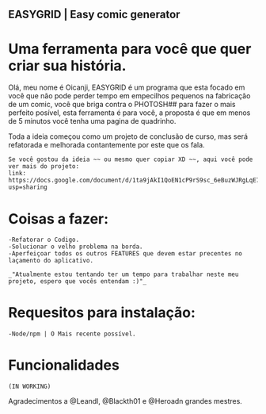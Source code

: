 ## EASYGRID | Easy comic generator
# Uma ferramenta para você que quer criar sua história.

Olá, meu nome é Oicanji, EASYGRID é um programa que esta focado em você que não pode perder tempo em empecilhos pequenos na fabricação de um comic, você que briga contra o PHOTOSH## para fazer o mais perfeito posível, esta ferramenta é para você, a proposta é que em menos de 5 minutos você tenha uma pagina de quadrinho.

Toda a ideia começou como um projeto de conclusão de curso, mas será refatorada e melhorada contantemente por este que os fala.

    Se você gostou da ideia ~~ ou mesmo quer copiar XD ~~, aqui você pode ver mais do projeto:
    link: https://docs.google.com/document/d/1ta9jAkI1QoEN1cP9rS9sc_6eBuzWJRgLqE7ssBnFqzI/edit?usp=sharing
    
# Coisas a fazer:
    -Refatorar o Codigo.
    -Solucionar o velho problema na borda.
    -Aperfeiçoar todos os outros FEATURES que devem estar precentes no laçamento do aplicativo.
 
    _"Atualmente estou tentando ter um tempo para trabalhar neste meu projeto, espero que vocês entendam :)"_
    
    
# Requesitos para instalação:
    -Node/npm | O Mais recente possível.
    
# Funcionalidades
    (IN WORKING)
    
    
Agradecimentos a @Leandl, @Blackth01 e @Heroadn grandes mestres.
